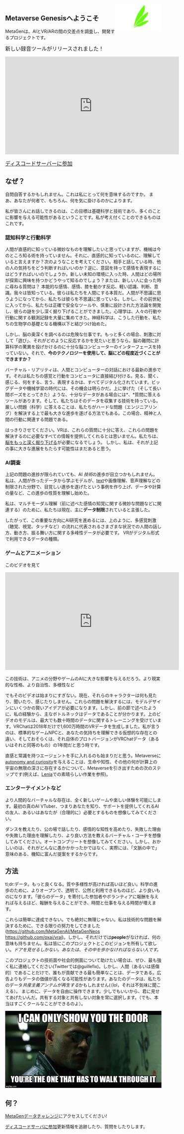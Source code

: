 <img alt="Ruujin-ZERO, CC-BYによるAvaliアイコンに基づくロゴ" title="Ruujin-ZERO, CC-BYによるAvaliアイコンに基づくロゴ" src="logo_feathers.png" width="150px" style="float:right;">

## Metaverse Genesisへようこそ

MetaGenは、AIとVR/ARの間の交差点を調査し、開発するプロジェクトです。

<big>新しい録音ツールがリリースされました！</big>

<iframe width="560" height="315" src="https://www.youtube.com/embed/PgQmuIQYoBE" frameborder="0" allow="accelerometer; autoplay; clipboard-write; encrypted-media; gyroscope; picture-in-picture" allowfullscreen></iframe>

<big>[ディスコードサーバーに参加](http://discord.gg/HQ8Crcw)</big>

## なぜ？


自問自答するかもしれません。これは私にとって何を意味するのですか。
まあ、あなたが何者で、もちろん、何を気に掛けるのかによります。

私が皆さんにお話しできるのは、この目標は基礎科学と技術であり、多くのことに影響を与える可能性があるということです。私が考え付くことのできるものはこれです。

### 認知科学と行動科学
人間が直感的に知っている微妙なものを理解したいと思っていますが、機械は今のところ知る術を持っていません。それに、直感的に知っているのに、理解していると言えますか？次のようなことを考えてください。相手と話している時、他の人の気持ちをどう判断すればいいのか？逆に、意図を持って感情を表現するにはどうすればいいのでしょうか。新しい未知の環境に入った時、人間はどの場所が探索に興味を持つかどうやって知るのでしょう？または、新しい人に会った時に尋ねる質問は？
本能的な感情、感情、膝を動かす反応、軽い認識、判断、意識。我々は皆知っている。彼らは私たちを人間にする本質だ。人間が不思議に思うようになってから、私たちは彼らを不思議に思っている。しかし、その前世紀に入ってから、私たちは正確で安全なツールや、慎重に設計された方法論を開発し、彼らの謎を少し深く掘り下げることができました。心理学は、人々の行動や行動に関する観測記録を大量に集めてきた。神経科学は、こうした行動を、私たちの生物学の基礎となる機構以下と結びつけ始めた。

しかし、脳の奥深くを調べるのは危険な仕事です。もっと多くの場合、刺激に対して「遊び」、それがどのように反応するかを見たいと思うなら。脳の難問に計算科学の驚異を投げかけるのに十分な脳コンピューターのインターフェースを持っていない。それで、**今のテクノロジーを使用して、脳にどの程度近づくことができますか？**

バーチャル・リアリティは、人間とコンピューターの対話における最新の進歩です。それは私たちの感覚と行動をコンピュータに直接結び付ける。見る、聞く、感じる、何をする、言う、表現するかは、すべてデジタル化されています。ビッグデータや機械学習の時代には、その機会は明らかだ。上に挙げた（そして長い間ポーズをとってきた）ような、十分なデータがある場合には*、*質問に答えるツールがあります。そして、私たちはそのデータを収集する技術を持っている。厳しい問題（科学）に答えることは、私たちがハードな問題（エンジニアリング）を解決する上で最も大きな進歩を遂げる方法でもある。この場合、精神と人間の行動に関連する問題である。

はっきりさせてください。VRは、これらの質問に十分に答え、これらの問題を解決するのに必要なすべての情報を提供してくれるとは思いません。私たちは、[脳をもっと深く掘り下げる](https://neuralink.com/)が必要になるでしょう。 しかし、私は、それが上記の事に大きな進展をもたらす可能性はまだあると思う。




### AI調査

上記の問題の進捗が限られていても、AI *技術*の進歩が目立つかもしれません。私は、人間が作ったデータから学ぶモデルが、[text](https://www.gwern.net/GPT-3)や画像理解、音声理解などの制限された分野で、目覚しい進歩を遂げたという事例を作り上げ、データや計算の量など、この進歩の性質を理解し始めた。

私は、マルチモーダル理解（前に述べた感情の知覚に関する微妙な問題などに関連する）のために、私たちは現在、主に**データ制限**されていると主張した。

したがって、この重要な方向にAI研究を進めるには、上のように、多感覚刺激（聴覚、視覚、タッチなど）の流れに代表されるさまざまな状況での人間の話し方、動き方、振る舞い方に関する多峰性データが必要です。 VRがデジタル形式で利用できるデータの種類。

### ゲームとアニメーション

このビデオを見て

<iframe width="560" height="315" src="https://www.youtube.com/embed/pe-YTvavbtA" frameborder="0" allow="accelerometer; autoplay; clipboard-write; encrypted-media; gyroscope; picture-in-picture" allowfullscreen></iframe>

この技術は、アニメの分野やゲームのAIに大きな影響を与えるだろう。より現実的な性格、より自治性、多様性など

でもそのビデオは始まりにすぎない。現在、それらのキャラクターは何も見たり、聞いたり、感じたりしません。これらの問題を解決するには、モデルデザインにいくつかの賢いアイデアが必要になります。しかし、前の節で述べたように、私の経験から、主なボトルネックはデータであることが分かります。上のビデオのモデルは、最大でも数十時間のデータに関するトレーニングを受けています。VRChatは2018年だけで1,600万時間のVRデータを生成しました。私が言うのは、標準的なゲームNPCと、あなたの気持ちを理解できる仮想的な存在との違い、そしておそらくは、それ自体のプロトバージョンがVRChatデータ（あるいはそれと同等のもの）の1年間だと思う時です。

直感と常識を持つエージェントを手に入れるのも始まりだと思う。Metaverseに[autonomy and curiosity](https://www.youtube.com/watch?v=7bJ0fnvPLaA)を与えることは、生命や知性、その他の何が計算上の宇宙の無限の深さに存在するかについて、Metaverseを引き出すための次のステップです(例えば、[Lenia](https://twitter.com/BertChakovsky/status/1316402836880547841)での素晴らしい作業を参照)。

### エンターテイメントなど

より人間的なバーチャルな存在は、全く新しいゲームや楽しい体験を可能にします。最初の真のAI VTuber、つまりあなたを知り、サポートを提供してくれるAIの友人、あるいはあなたが（合理的に）必要とするものを想像してみてください。

ダンスを教えたり、公の場で話したり、感情的な知性を高めたり、失敗した理由や失敗した理由を理解したり、より良い方法を教えるバーチャル・コーチを想像してみてください。オートコンプリートを想像してみてください。しかし、おかしいのは、それがどんなに愚かかかったかではなく、実際には、「文脈の中で」意味のある、機知に富んだ提案をするからです。


## 方法

tl;dr:データ。もっと良くなる。質や多様性が高ければ高いほど良い。科学の進歩のために、よりオープンで、透明で、公然と利用できるものほど、より良いものになります。「彼らのデータ」を寄付した参加者やボランティアに報酬を与えれば与えるほど、報酬を与えることができ、時間と仕事を与える時間が増えます。

これらは簡単に達成できない。でも絶対に無理じゃない。私は技術的な問題を解決するために、できる限りの努力をしてきました(https://github.com/MetaGenAI/MetaGenNeos https://github.com/oxai/vrai)。しかし、それだけでは**people**がなければ、何の意味も持ちません。私は皆にこのプロジェクトとこのビジョンを所有して欲しい。*ドアを見せるしかない。あなたは、その中を歩かなければならない人です。*

このプロジェクトの技術面や社会的側面について助けたい場合は、ぜひ、最も強く私に連絡してください(Twitterでは@guillefix)。しかし、人間（あるいは感傷的）であることだけで、誰もが貢献できる最も簡単なことは、データである。広告よりもデータの価値が高くなる可能性があります。あなたのデータは、私たちのデータ*共産主義アンテムが再生する*かもしれません(（lol，それは不気味に聞こえる）。 まじめに、データを自由に操作できます。少しでもいいから、君に見せてあげたいんだ。共有する対象と共有しない対象を常に選択します。（でも、本当はすごくクールなことができるのよ）。

![ドアしか見せられない。あなたは、その中を歩かなければならない人です](morpheus.jpg)

## 何？

[MetaGenデータチャレンジ](datachallenge-jp.html)にアクセスしてください!

[ディスコードサーバに参加](http://discord.gg/HQ8Crcw)更新情報を追跡したり、質問をしたりします。
